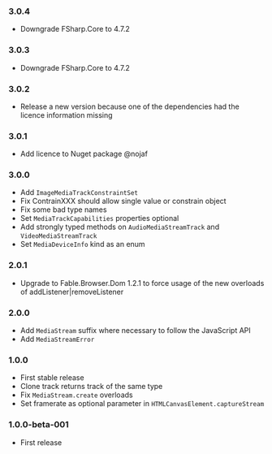 ### 3.0.4

* Downgrade FSharp.Core to 4.7.2

### 3.0.3

* Downgrade FSharp.Core to 4.7.2

### 3.0.2

* Release a new version because one of the dependencies had the licence information missing

### 3.0.1

* Add licence to Nuget package @nojaf

### 3.0.0

* Add `ImageMediaTrackConstraintSet`
* Fix ContrainXXX should allow single value or constrain object
* Fix some bad type names
* Set `MediaTrackCapabilities` properties optional
* Add strongly typed methods on `AudioMediaStreamTrack` and `VideoMediaStreamTrack`
* Set `MediaDeviceInfo` kind as an enum

### 2.0.1

* Upgrade to Fable.Browser.Dom 1.2.1 to force usage of the new overloads of addListener|removeListener

### 2.0.0

* Add `MediaStream` suffix where necessary to follow the JavaScript API
* Add `MediaStreamError`

### 1.0.0

* First stable release
* Clone track returns track of the same type
* Fix `MediaStream.create` overloads
* Set framerate as optional parameter in `HTMLCanvasElement.captureStream`


### 1.0.0-beta-001

* First release
